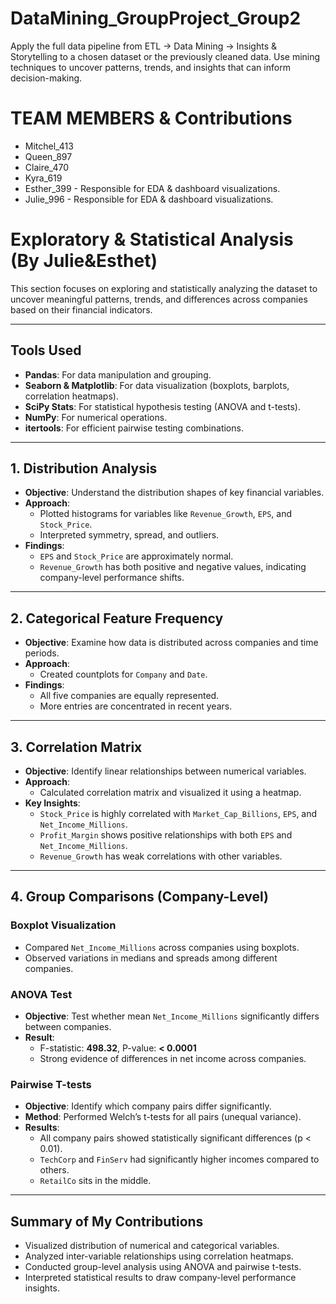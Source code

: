 # DataMining_GroupProject_Group2
Apply the full data pipeline from ETL → Data Mining → Insights &amp; Storytelling to a chosen dataset or  the previously cleaned data. Use mining techniques to uncover patterns, trends, and insights that can  inform decision-making.

# TEAM MEMBERS & Contributions
- Mitchel_413
- Queen_897
- Claire_470
- Kyra_619
- Esther_399 -  Responsible for EDA & dashboard visualizations.
- Julie_996 -  Responsible for EDA & dashboard visualizations.


# Exploratory & Statistical Analysis (By Julie&Esthet)

This section focuses on exploring and statistically analyzing the dataset to uncover meaningful patterns, trends, and differences across companies based on their financial indicators.

---

## Tools Used
- **Pandas**: For data manipulation and grouping.
- **Seaborn & Matplotlib**: For data visualization (boxplots, barplots, correlation heatmaps).
- **SciPy Stats**: For statistical hypothesis testing (ANOVA and t-tests).
- **NumPy**: For numerical operations.
- **itertools**: For efficient pairwise testing combinations.

---

##  1. Distribution Analysis
- **Objective**: Understand the distribution shapes of key financial variables.
- **Approach**:
  - Plotted histograms for variables like `Revenue_Growth`, `EPS`, and `Stock_Price`.
  - Interpreted symmetry, spread, and outliers.
- **Findings**:
  - `EPS` and `Stock_Price` are approximately normal.
  - `Revenue_Growth` has both positive and negative values, indicating company-level performance shifts.

---

##  2. Categorical Feature Frequency
- **Objective**: Examine how data is distributed across companies and time periods.
- **Approach**:
  - Created countplots for `Company` and `Date`.
- **Findings**:
  - All five companies are equally represented.
  - More entries are concentrated in recent years.

---

##  3. Correlation Matrix
- **Objective**: Identify linear relationships between numerical variables.
- **Approach**:
  - Calculated correlation matrix and visualized it using a heatmap.
- **Key Insights**:
  - `Stock_Price` is highly correlated with `Market_Cap_Billions`, `EPS`, and `Net_Income_Millions`.
  - `Profit_Margin` shows positive relationships with both `EPS` and `Net_Income_Millions`.
  - `Revenue_Growth` has weak correlations with other variables.

---

##  4. Group Comparisons (Company-Level)
###  Boxplot Visualization
- Compared `Net_Income_Millions` across companies using boxplots.
- Observed variations in medians and spreads among different companies.

###  ANOVA Test
- **Objective**: Test whether mean `Net_Income_Millions` significantly differs between companies.
- **Result**:
  - F-statistic: **498.32**, P-value: **< 0.0001**
  - Strong evidence of differences in net income across companies.

###  Pairwise T-tests
- **Objective**: Identify which company pairs differ significantly.
- **Method**: Performed Welch’s t-tests for all pairs (unequal variance).
- **Results**:
  - All company pairs showed statistically significant differences (p < 0.01).
  - `TechCorp` and `FinServ` had significantly higher incomes compared to others.
  - `RetailCo` sits in the middle.

---

##  Summary of My Contributions
- Visualized distribution of numerical and categorical variables.
- Analyzed inter-variable relationships using correlation heatmaps.
- Conducted group-level analysis using ANOVA and pairwise t-tests.
- Interpreted statistical results to draw company-level performance insights.

